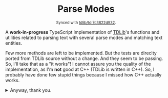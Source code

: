 <div align="center">

# Parse Modes

<sup>Synced with [tdlib/td:7c3822d932](https://github.com/tdlib/td/tree/7c3822d932f96aeca2861b6ae0cb25eacb27136f).</sup>

</div>

A **work-in-progress** TypeScript implementation of [TDLib](https://github.com/tdlib/td)'s functions and utilities
related to parsing text with several parse modes and matching text entities.

Few more methods are left to be implemented. But the tests are direclty ported from TDLib source without a change. And
they seem to be passing. So, I'll take that as a "it works"! I cannot assure you the quality of the implementation, as
I'm **not** good at C++ (TDLib is written in C++). So, I probably have done few stupid things because I missed how C++
actually works.

<details>
  <summary>Anyway, thank you.</summary>

#### Here is what we currently have here. <sup>I'm just showing off!</sup>

But of course, they still might have a few bugs. If you ever encounter one please consider opening an issue.

###### match.ts (td/telegram/MessageEntity.cpp)

- match_mentions
- match_bot_commands
- match_hashtags
- match_cashtags
- match_media_timestamps
- match_bank_card_numbers
- is_url_unicode_symbol
- is_url_path_symbol
- match_tg_urls
- is_protocol_symbol
- is_user_data_symbol
- is_domain_symbol
- match_urls
- is_valid_bank_card
- is_email_address
- is_common_tld
- fix_url
- get_valid_short_usernames
- find_mentions
- find_bot_commands
- find_hashtags
- find_cashtags
- find_bank_card_numbers
- find_tg_urls
- find_urls
- find_media_timestamps
- text_length
- get_type_priority
- remove_empty_entities
- sort_entities
- check_is_sorted
- check_non_intersecting
- get_entity_type_mask
- get_splittable_entities_mask
- get_blockquote_entities_mask
- get_continuous_entities_mask
- get_pre_entities_mask
- get_user_entities_mask
- is_splittable_entity
- is_blockquote_entity
- is_continuous_entity
- is_pre_entity
- is_user_entity
- is_hidden_data_entity
- get_splittable_entity_type_index
- are_entities_valid
- remove_intersecting_entities
- remove_entities_intersecting_blockquote
- fix_entity_offsets
- find_entities
- find_media_timestamp_entities
- merge_entities
- is_plain_domain
- get_first_url
- parse_markdown
- parse_markdown_v2
- decode_html_entity
- parse_html

###### utilities.ts (from a lot of source files)

- is_word_character
- to_lower_begins_with
- to_lower
- split
- full_split
- begins_with
- ends_with
- is_space
- is_alpha
- is_alpha (from misc.h)
- is_alnum
- is_digit
- is_alpha_digit
- is_alpha_digit_or_underscore
- is_alpha_digit_underscore_or_minus
- is_hex_digit
- hex_to_int
- is_hashtag_letter
- CHECK
- LOG_CHECK

###### unicode.ts (tdutils/td/utils/unicode.cpp)

- UnicodeSimpleCategory
- get_unicode_simple_category
- binary_search_ranges
- unicode_to_lower

###### utf8.ts (tdutils/td/utils/utf8.cpp)

- is_utf8_character_first_code_unit
- utf8_length
- utf8_utf16_length
- prev_utf8_unsafe
- next_utf8_unsafe
- append_utf8_character
- append_utf8_character_unsafe
- utf8_to_lower
- utf8_truncate
- utf8_utf16_truncate
- utf8_substr
- utf8_utf16_substr
- check_utf8

###### Other stuff

- CustomEmojiId
- HttpUrl
- HttpUrlProtocol
- parse_url
- IpAddress
- parse_ipv6 (a compatible port from core-js)
- LinkManager
  - getLinkUserId
  - getLinkCustomEmojiId
  - getCheckedLink
  - checkLinkImpl
- UserId

> \* Most likely too buggy.

</details>
